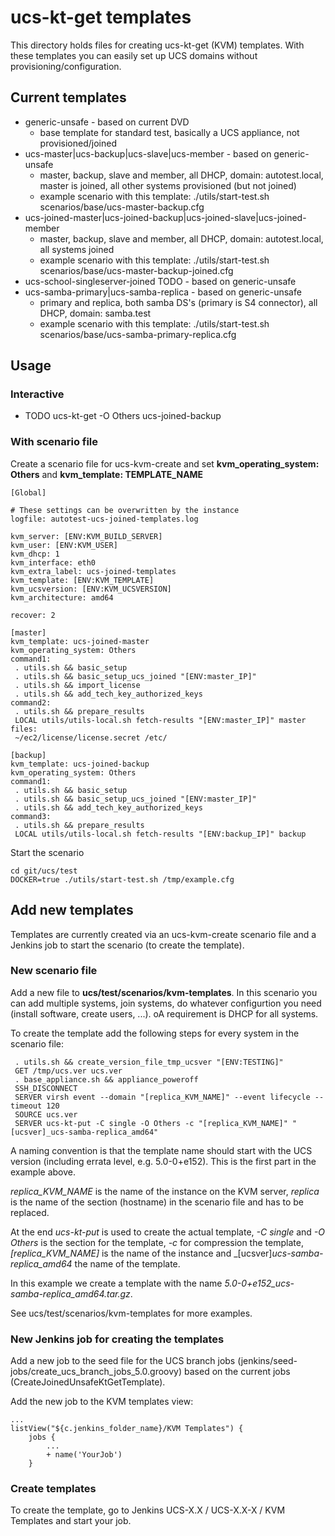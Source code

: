 # ucs-kt-get templates

This directory holds files for creating ucs-kt-get (KVM) templates. With these
templates you can easily set up UCS domains without
provisioning/configuration.

## Current templates

- generic-unsafe - based on current DVD
  - base template for standard test, basically a UCS appliance, not provisioned/joined
- ucs-master|ucs-backup|ucs-slave|ucs-member - based on generic-unsafe
  - master, backup, slave and member, all DHCP, domain: autotest.local, master is joined, all other systems provisioned (but not joined)
  - example scenario with this template: ./utils/start-test.sh scenarios/base/ucs-master-backup.cfg
- ucs-joined-master|ucs-joined-backup|ucs-joined-slave|ucs-joined-member
  - master, backup, slave and member, all DHCP, domain: autotest.local, all systems joined
  - example scenario with this template: ./utils/start-test.sh scenarios/base/ucs-master-backup-joined.cfg
- ucs-school-singleserver-joined TODO - based on generic-unsafe
- ucs-samba-primary|ucs-samba-replica - based on generic-unsafe
  - primary and replica, both samba DS's (primary is S4 connector), all DHCP, domain: samba.test
  - example scenario with this template: ./utils/start-test.sh scenarios/base/ucs-samba-primary-replica.cfg
  
## Usage

### Interactive

- TODO ucs-kt-get -O Others ucs-joined-backup

### With scenario file

Create a scenario file for ucs-kvm-create and set **kvm_operating_system: Others** and **kvm_template: TEMPLATE_NAME**

```
[Global]

# These settings can be overwritten by the instance
logfile: autotest-ucs-joined-templates.log

kvm_server: [ENV:KVM_BUILD_SERVER]
kvm_user: [ENV:KVM_USER]
kvm_dhcp: 1
kvm_interface: eth0
kvm_extra_label: ucs-joined-templates
kvm_template: [ENV:KVM_TEMPLATE]
kvm_ucsversion: [ENV:KVM_UCSVERSION]
kvm_architecture: amd64

recover: 2

[master]
kvm_template: ucs-joined-master
kvm_operating_system: Others
command1:
 . utils.sh && basic_setup
 . utils.sh && basic_setup_ucs_joined "[ENV:master_IP]"
 . utils.sh && import_license
 . utils.sh && add_tech_key_authorized_keys
command2:
 . utils.sh && prepare_results
 LOCAL utils/utils-local.sh fetch-results "[ENV:master_IP]" master
files:
 ~/ec2/license/license.secret /etc/

[backup]
kvm_template: ucs-joined-backup
kvm_operating_system: Others
command1:
 . utils.sh && basic_setup
 . utils.sh && basic_setup_ucs_joined "[ENV:master_IP]"
 . utils.sh && add_tech_key_authorized_keys
command3:
 . utils.sh && prepare_results
 LOCAL utils/utils-local.sh fetch-results "[ENV:backup_IP]" backup
```

Start the scenario
```
cd git/ucs/test
DOCKER=true ./utils/start-test.sh /tmp/example.cfg
```

## Add new templates

Templates are currently created via an ucs-kvm-create scenario file and a Jenkins job to start the scenario (to create the template).

### New scenario file

Add a new file to **ucs/test/scenarios/kvm-templates**. In this scenario you can add multiple systems, join systems, do whatever configurtion you need (install software, create users, ...). oA requirement is DHCP for all systems.

To create the template add the following steps for every system in the scenario file:
```
 . utils.sh && create_version_file_tmp_ucsver "[ENV:TESTING]"
 GET /tmp/ucs.ver ucs.ver
 . base_appliance.sh && appliance_poweroff
 SSH_DISCONNECT
 SERVER virsh event --domain "[replica_KVM_NAME]" --event lifecycle --timeout 120
 SOURCE ucs.ver
 SERVER ucs-kt-put -C single -O Others -c "[replica_KVM_NAME]" "[ucsver]_ucs-samba-replica_amd64"
```
A naming convention is that the template name should start with the UCS version (including errata level, e.g. 5.0-0+e152). This is the first part in the example above.

_replica_KVM_NAME_ is the name of the instance on the KVM server, _replica_ is the name of the section (hostname) in the scenario file and has to be replaced.

At the end _ucs-kt-put_ is used to create the actual template, _-C single_ and _-O Others_ is the section for the template, _-c_ for compression the template, _[replica_KVM_NAME]_ is the name of the instance and _[ucsver]_ucs-samba-replica_amd64_ the name of the template.

In this example we create a template with the name _5.0-0+e152_ucs-samba-replica_amd64.tar.gz_.

See ucs/test/scenarios/kvm-templates for more examples.

### New Jenkins job for creating the templates

Add a new job to the seed file for the UCS branch jobs (jenkins/seed-jobs/create_ucs_branch_jobs_5.0.groovy) based on the current jobs (CreateJoinedUnsafeKtGetTemplate).

Add the new job to the KVM templates view:
```
...
listView("${c.jenkins_folder_name}/KVM Templates") {
    jobs {
        ...
        + name('YourJob')
    }
```

### Create templates

To create the template, go to Jenkins UCS-X.X / UCS-X.X-X / KVM Templates and start your job.

